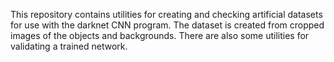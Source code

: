 This repository contains utilities for creating and checking artificial datasets for use with the darknet CNN program. The dataset is created from cropped images of the objects and backgrounds. There are also some utilities for validating a trained network.
